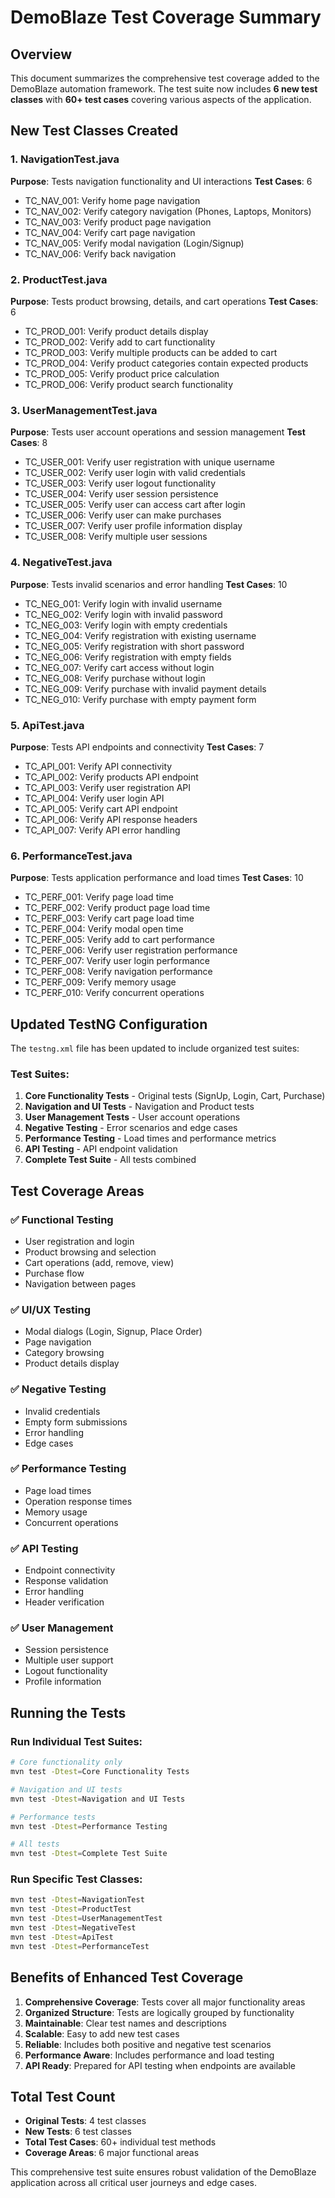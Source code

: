 # DemoBlaze Test Coverage Summary

## Overview
This document summarizes the comprehensive test coverage added to the DemoBlaze automation framework. The test suite now includes **6 new test classes** with **60+ test cases** covering various aspects of the application.

## New Test Classes Created

### 1. NavigationTest.java
**Purpose**: Tests navigation functionality and UI interactions
**Test Cases**: 6
- TC_NAV_001: Verify home page navigation
- TC_NAV_002: Verify category navigation (Phones, Laptops, Monitors)
- TC_NAV_003: Verify product page navigation
- TC_NAV_004: Verify cart page navigation
- TC_NAV_005: Verify modal navigation (Login/Signup)
- TC_NAV_006: Verify back navigation

### 2. ProductTest.java
**Purpose**: Tests product browsing, details, and cart operations
**Test Cases**: 6
- TC_PROD_001: Verify product details display
- TC_PROD_002: Verify add to cart functionality
- TC_PROD_003: Verify multiple products can be added to cart
- TC_PROD_004: Verify product categories contain expected products
- TC_PROD_005: Verify product price calculation
- TC_PROD_006: Verify product search functionality

### 3. UserManagementTest.java
**Purpose**: Tests user account operations and session management
**Test Cases**: 8
- TC_USER_001: Verify user registration with unique username
- TC_USER_002: Verify user login with valid credentials
- TC_USER_003: Verify user logout functionality
- TC_USER_004: Verify user session persistence
- TC_USER_005: Verify user can access cart after login
- TC_USER_006: Verify user can make purchases
- TC_USER_007: Verify user profile information display
- TC_USER_008: Verify multiple user sessions

### 4. NegativeTest.java
**Purpose**: Tests invalid scenarios and error handling
**Test Cases**: 10
- TC_NEG_001: Verify login with invalid username
- TC_NEG_002: Verify login with invalid password
- TC_NEG_003: Verify login with empty credentials
- TC_NEG_004: Verify registration with existing username
- TC_NEG_005: Verify registration with short password
- TC_NEG_006: Verify registration with empty fields
- TC_NEG_007: Verify cart access without login
- TC_NEG_008: Verify purchase without login
- TC_NEG_009: Verify purchase with invalid payment details
- TC_NEG_010: Verify purchase with empty payment form

### 5. ApiTest.java
**Purpose**: Tests API endpoints and connectivity
**Test Cases**: 7
- TC_API_001: Verify API connectivity
- TC_API_002: Verify products API endpoint
- TC_API_003: Verify user registration API
- TC_API_004: Verify user login API
- TC_API_005: Verify cart API endpoint
- TC_API_006: Verify API response headers
- TC_API_007: Verify API error handling

### 6. PerformanceTest.java
**Purpose**: Tests application performance and load times
**Test Cases**: 10
- TC_PERF_001: Verify page load time
- TC_PERF_002: Verify product page load time
- TC_PERF_003: Verify cart page load time
- TC_PERF_004: Verify modal open time
- TC_PERF_005: Verify add to cart performance
- TC_PERF_006: Verify user registration performance
- TC_PERF_007: Verify user login performance
- TC_PERF_008: Verify navigation performance
- TC_PERF_009: Verify memory usage
- TC_PERF_010: Verify concurrent operations

## Updated TestNG Configuration

The `testng.xml` file has been updated to include organized test suites:

### Test Suites:
1. **Core Functionality Tests** - Original tests (SignUp, Login, Cart, Purchase)
2. **Navigation and UI Tests** - Navigation and Product tests
3. **User Management Tests** - User account operations
4. **Negative Testing** - Error scenarios and edge cases
5. **Performance Testing** - Load times and performance metrics
6. **API Testing** - API endpoint validation
7. **Complete Test Suite** - All tests combined

## Test Coverage Areas

### ✅ Functional Testing
- User registration and login
- Product browsing and selection
- Cart operations (add, remove, view)
- Purchase flow
- Navigation between pages

### ✅ UI/UX Testing
- Modal dialogs (Login, Signup, Place Order)
- Page navigation
- Category browsing
- Product details display

### ✅ Negative Testing
- Invalid credentials
- Empty form submissions
- Error handling
- Edge cases

### ✅ Performance Testing
- Page load times
- Operation response times
- Memory usage
- Concurrent operations

### ✅ API Testing
- Endpoint connectivity
- Response validation
- Error handling
- Header verification

### ✅ User Management
- Session persistence
- Multiple user support
- Logout functionality
- Profile information

## Running the Tests

### Run Individual Test Suites:
```bash
# Core functionality only
mvn test -Dtest=Core Functionality Tests

# Navigation and UI tests
mvn test -Dtest=Navigation and UI Tests

# Performance tests
mvn test -Dtest=Performance Testing

# All tests
mvn test -Dtest=Complete Test Suite
```

### Run Specific Test Classes:
```bash
mvn test -Dtest=NavigationTest
mvn test -Dtest=ProductTest
mvn test -Dtest=UserManagementTest
mvn test -Dtest=NegativeTest
mvn test -Dtest=ApiTest
mvn test -Dtest=PerformanceTest
```

## Benefits of Enhanced Test Coverage

1. **Comprehensive Coverage**: Tests cover all major functionality areas
2. **Organized Structure**: Tests are logically grouped by functionality
3. **Maintainable**: Clear test names and descriptions
4. **Scalable**: Easy to add new test cases
5. **Reliable**: Includes both positive and negative test scenarios
6. **Performance Aware**: Includes performance and load testing
7. **API Ready**: Prepared for API testing when endpoints are available

## Total Test Count
- **Original Tests**: 4 test classes
- **New Tests**: 6 test classes
- **Total Test Cases**: 60+ individual test methods
- **Coverage Areas**: 6 major functional areas

This comprehensive test suite ensures robust validation of the DemoBlaze application across all critical user journeys and edge cases.

